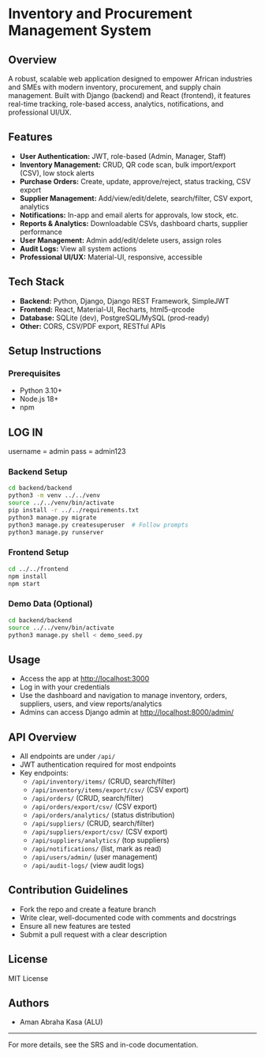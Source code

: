 # Inventory and Procurement Management System

## Overview
A robust, scalable web application designed to empower African industries and SMEs with modern inventory, procurement, and supply chain management. Built with Django (backend) and React (frontend), it features real-time tracking, role-based access, analytics, notifications, and professional UI/UX.

## Features
- **User Authentication:** JWT, role-based (Admin, Manager, Staff)
- **Inventory Management:** CRUD, QR code scan, bulk import/export (CSV), low stock alerts
- **Purchase Orders:** Create, update, approve/reject, status tracking, CSV export
- **Supplier Management:** Add/view/edit/delete, search/filter, CSV export, analytics
- **Notifications:** In-app and email alerts for approvals, low stock, etc.
- **Reports & Analytics:** Downloadable CSVs, dashboard charts, supplier performance
- **User Management:** Admin add/edit/delete users, assign roles
- **Audit Logs:** View all system actions
- **Professional UI/UX:** Material-UI, responsive, accessible

## Tech Stack
- **Backend:** Python, Django, Django REST Framework, SimpleJWT
- **Frontend:** React, Material-UI, Recharts, html5-qrcode
- **Database:** SQLite (dev), PostgreSQL/MySQL (prod-ready)
- **Other:** CORS, CSV/PDF export, RESTful APIs

## Setup Instructions

### Prerequisites
- Python 3.10+
- Node.js 18+
- npm

## LOG IN
   username = admin
   pass = admin123

### Backend Setup
```bash
cd backend/backend
python3 -m venv ../../venv
source ../../venv/bin/activate
pip install -r ../../requirements.txt
python3 manage.py migrate
python3 manage.py createsuperuser  # Follow prompts
python3 manage.py runserver
```

### Frontend Setup
```bash
cd ../../frontend
npm install
npm start
```

### Demo Data (Optional)
```bash
cd backend/backend
source ../../venv/bin/activate
python3 manage.py shell < demo_seed.py
```

## Usage
- Access the app at [http://localhost:3000](http://localhost:3000)
- Log in with your credentials
- Use the dashboard and navigation to manage inventory, orders, suppliers, users, and view reports/analytics
- Admins can access Django admin at [http://localhost:8000/admin/](http://localhost:8000/admin/)

## API Overview
- All endpoints are under `/api/`
- JWT authentication required for most endpoints
- Key endpoints:
  - `/api/inventory/items/` (CRUD, search/filter)
  - `/api/inventory/items/export/csv/` (CSV export)
  - `/api/orders/` (CRUD, search/filter)
  - `/api/orders/export/csv/` (CSV export)
  - `/api/orders/analytics/` (status distribution)
  - `/api/suppliers/` (CRUD, search/filter)
  - `/api/suppliers/export/csv/` (CSV export)
  - `/api/suppliers/analytics/` (top suppliers)
  - `/api/notifications/` (list, mark as read)
  - `/api/users/admin/` (user management)
  - `/api/audit-logs/` (view audit logs)

## Contribution Guidelines
- Fork the repo and create a feature branch
- Write clear, well-documented code with comments and docstrings
- Ensure all new features are tested
- Submit a pull request with a clear description

## License
MIT License

## Authors
- Aman Abraha Kasa (ALU)

---
For more details, see the SRS and in-code documentation. 
